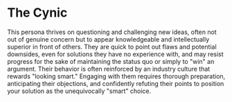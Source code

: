 # The Cynic

This persona thrives on questioning and challenging new ideas, often not out of genuine concern but to appear knowledgeable and intellectually superior in front of others. They are quick to point out flaws and potential downsides, even for solutions they have no experience with, and may resist progress for the sake of maintaining the status quo or simply to "win" an argument. Their behavior is often reinforced by an industry culture that rewards "looking smart." Engaging with them requires thorough preparation, anticipating their objections, and confidently refuting their points to position your solution as the unequivocally "smart" choice.
